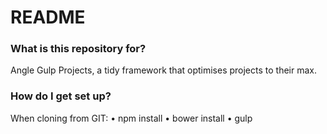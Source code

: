 # README #

### What is this repository for? ###

Angle Gulp Projects, a tidy framework that optimises projects to their max.

### How do I get set up? ###

When cloning from GIT:
• npm install
• bower install
• gulp
